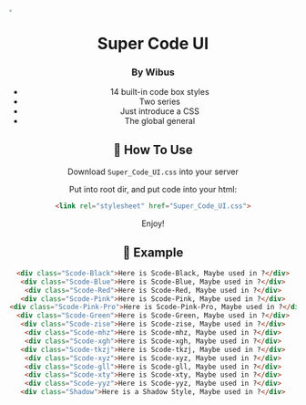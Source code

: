 <img src="https://gitee.com/wibus/blog-assets-goo/raw/master/asset-pic/Super_Code_UI.png" style="zoom:25%;" />

<div align=center>
  <h1>
    Super Code UI
  </h1>
  <h3>
    By Wibus
  </h3>

 

- 14 built-in code box styles
- Two series
- Just introduce a CSS
- The global general

## 🎂 How To Use

Download `Super_Code_UI.css` into your server

Put into root dir, and put code into your html: 

```html
<link rel="stylesheet" href="Super_Code_UI.css">
```

Enjoy! 

## 🌯 Example

```html
<div class="Scode-Black">Here is Scode-Black, Maybe used in ?</div>
<div class="Scode-Blue">Here is Scode-Blue, Maybe used in ?</div>
<div class="Scode-Red">Here is Scode-Red, Maybe used in ?</div>
<div class="Scode-Pink">Here is Scode-Pink, Maybe used in ?</div>
<div class="Scode-Pink-Pro">Here is Scode-Pink-Pro, Maybe used in ?</div>
<div class="Scode-Green">Here is Scode-Green, Maybe used in ?</div>
<div class="Scode-zise">Here is Scode-zise, Maybe used in ?</div>
<div class="Scode-mhz">Here is Scode-mhz, Maybe used in ?</div>
<div class="Scode-xgh">Here is Scode-xgh, Maybe used in ?</div>
<div class="Scode-tkzj">Here is Scode-tkzj, Maybe used in ?</div>
<div class="Scode-xyz">Here is Scode-xyz, Maybe used in ?</div>
<div class="Scode-gll">Here is Scode-gll, Maybe used in ?</div>
<div class="Scode-xty">Here is Scode-xty, Maybe used in ?</div>
<div class="Scode-yyz">Here is Scode-yyz, Maybe used in ?</div>
<div class="Shadow">Here is a Shadow Style, Maybe used in ?</div>
```



